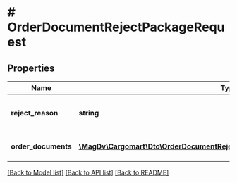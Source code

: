 # # OrderDocumentRejectPackageRequest

## Properties

Name | Type | Description | Notes
------------ | ------------- | ------------- | -------------
**reject_reason** | **string** | Причина отклонения пакета документов | [optional]
**order_documents** | [**\MagDv\Cargomart\Dto\OrderDocumentRejectPackageRequestOrderDocumentsInner[]**](OrderDocumentRejectPackageRequestOrderDocumentsInner.md) | Решение по каждому документу | [optional]

[[Back to Model list]](../../README.md#models) [[Back to API list]](../../README.md#endpoints) [[Back to README]](../../README.md)
